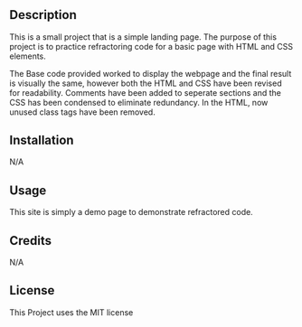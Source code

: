 # <Challenge-01>

## Description

This is a small project that is a simple landing page. The purpose of this project is to practice refractoring code for a basic page with HTML and CSS elements. 

The Base code provided worked to display the webpage and the final result is visually the same, however both the HTML and CSS have been revised for readability. Comments have been added to seperate sections and the CSS has been condensed to eliminate redundancy. In the HTML, now unused class tags have been removed.


## Installation

N/A

## Usage

This site is simply a demo page to demonstrate refractored code.

## Credits

N/A

## License

This Project uses the MIT license

